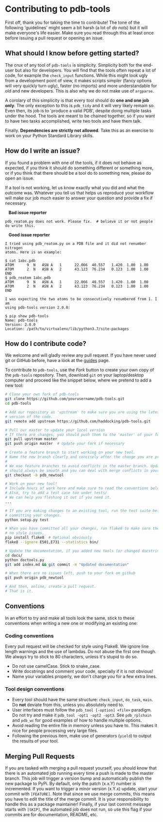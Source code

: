 # Contributing to pdb-tools

First off, thank you for taking the time to contribute! The tone of the following
'guidelines' might seem a bit harsh (a lot of *do nots*) but it will make 
everyone's life easier. Make sure you read through this at least once before
issuing a pull request or opening an issue.

## What should I know before getting started?
The crux of any tool of `pdb-tools` is simplicity. Simplicity both for the
end-user but also for developers. You will find that the tools often repeat a
lot of code, for example the `check_input` functions. While this might look ugly
from a development point of view, it makes scripts simpler (fancy options will
very quickly turn ugly), faster (no imports) and more understandable for old and
new developers. This is also why we do not make use of `argparse`.

A corolary of this simplicity is that every tool should do **one and one job
only**. The only exception to this is `pdb_tidy` and it will very likely remain
so. Even then, its job is to 'produce a valid PDB', despite doing multiple tasks
under the hood. The tools are meant to be chained together, so if you want to
have two tasks accomplished, write two tools and have them talk.

Finally. **Dependencies are strictly not allowed**. Take this as an exercise to
work on your Python Standard Library skills.

## How do I write an issue?
If you found a problem with one of the tools, if it does not behave as expected,
if you think it should do something different or something more, or if you think
that there should be a tool do to something new, please do open an issue.

If a tool is not working, let us know exactly what you did and what the outcome
was. Whatever you tell us that helps us reproduce your workflow will make our
job much easier to answer your question and provide a fix if necessary.

&nbsp;&nbsp; **Bad issue reporter**

    pdb_reatom.py does not work. Please fix.  # believe it or not people do write this.

&nbsp;&nbsp; **Good issue reporter**

    I tried using pdb_reatom.py on a PDB file and it did not renumber nitrogen
    atoms. Here is an example:

    $ cat 1abc.pdb
    ATOM      9  N   ASN A   1      22.066  40.557   1.420  1.00  1.00              
    ATOM      2  N   ASN A   2      43.123  76.234   0.123  1.00  1.00              
    END
    $ pdb_reatom 1abc.pdb
    ATOM      9  N   ASN A   1      22.066  40.557   1.420  1.00  1.00              
    ATOM      2  N   ASN A   2      43.123  76.234   0.123  1.00  1.00              
    END

    I was expecting the two atoms to be consecutively renumbered from 1. I am 
    using pdb-tools version 2.0.0:

    $ pip show pdb-tools
    Name: pdb-tools
    Version: 2.0.0
    Location: /path/to/virtualenv/lib/python3.7/site-packages

## How do I contribute code?
We welcome and will gladly review any pull request. If you have never used git
or GitHub before, have a look at the [guides](https://guides.github.com/) page.

To contribute to `pdb-tools`, use the *Fork* button to create your own copy of
the `pdb-tools` repository. Then, download `git` on your laptop/desktop computer
and proceed like the snippet below, where we pretend to add a new tool:

```bash
# Clone your own fork of pdb-tools
git clone https://github.com/yourusername/pdb-tools.git
cd pdb-tools

# Add our repository as 'upstream' to make sure you are using the latest
# version of the code.
git remote add upstream https://github.com/haddocking/pdb-tools.git

# Pull our master to update your local version
# If there are changes, you should push them to the 'master' of your fork.
git pull upstream master
git push origin master  # Update your fork if necessary

# Create a feature branch to start working on your new tool.
# Name the new branch clearly and concisely after the change you are proposing
#
# We use feature branches to avoid conflicts in the master branch. Updating
# should always be smooth and you can deal with merge conflicts in your branches
git checkout -b pdb_newtool

# Work on your new tool!
# Include hours of work here and make sure to read the conventions below.
# Also, try to add a test case too under tests/
# We can help you fleshing it out if you need it.
...

# If you are making changes to an existing tool, run the test suite before
# committing your changes.
python setup.py test

# When you have committed all your changes, run flake8 to make sure there are
# no style issues.
pip install flake8  # Optional obviously
flake8 --ignore E501,E731 --statistics bin/

# Update the documentation, if you added new tools (or changed docstrings).
cd docs/
python doctools.py
git add index.md && git commit -m "Updated documentation"

# When there are no issues left, push to your fork on github
git push origin pdb_newtool

# And then, online, create a pull request.
# That is it.
```

## Conventions
In an effort to try and make all tools look the same, stick to these conventions
when writing a new one or modifying an existing one:

### Coding conventions
Every pull request will be checked for style using Flake8. We ignore line length
warnings and the use of lambdas. Do not abuse the first one though. We always try
to stick to 80 characters, unless it's stupid to do so.

* Do not use camelCase. Stick to snake_case.
* Write docstrings and comment your code, specially if it is not obvious!
* Name your variables properly, we don't charge you for a few extra lines.

### Tool design conventions

* Every tool should have the same structure: `check_input`, `do_task`, `main`.
Do **not** deviate from this, unless you absolutely need to.
* User interfaces must follow the `pdb_tool [-option] <file>` paradigm. Do not
try and make it `pdb_tool -opt1 -opt2 -opt3`. See `pdb_rplchain` and `pdb_wc`
for good examples of how to handle multiple options.
* Avoid reading the entire file in memory unless you have to. This makes it nice
for people processing very large files.
* Following the previous item, make use of generators (`yield`) to output the
results of your tool. 

## Merging Pull Requests
If you are tasked with merging a pull request yourself, you should know that there
is an automated job running every time a push is made to the master branch. This job
will trigger a version bump and automatically publish the new package to PyPi. By default,
only the patch (x.x.Y) number is incremented. If you want to trigger a minor version (x.Y.x)
update, start your commit with `[FEATURE]`. Note that since we use merge commits, this means
you have to edit the title of the merge commit. It is your responsibility to handle this as
a package maintainer! Finally, if your last commit message starts with `[SKIP]`, the automated
job does not run, so use this flag if your commits are for documentation, README, etc.

